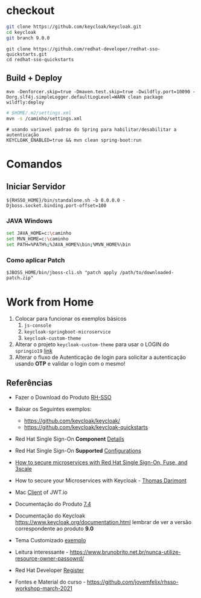 

# checkout

```bash
git clone https://github.com/keycloak/keycloak.git
cd keycloak
git branch 9.0.0
```



```shell
git clone https://github.com/redhat-developer/redhat-sso-quickstarts.git
cd redhat-sso-quickstarts
```



## Build + Deploy

```shell
mvn -Denforcer.skip=true -Dmaven.test.skip=true -Dwildfly.port=10090 -Dorg.slf4j.simpleLogger.defaultLogLevel=WARN clean package wildfly:deploy 
```

```sh
# $HOME/.m2/settings.xml
mvn -s /caminho/settings.xml
```

```shell
# usando variavel padrao do Spring para habilitar/desabilitar a autenticação
KEYCLOAK_ENABLED=true && mvn clean spring-boot:run
```



# Comandos

## Iniciar Servidor

```shell
${RHSSO_HOME}/bin/standalone.sh -b 0.0.0.0 -Djboss.socket.binding.port-offset=100
```



### JAVA Windows

```bash
set JAVA_HOME=c:\caminho
set MVN_HOME=c:\caminho
set PATH=%PATH%;%JAVA_HOME%\bin;%MVN_HOME%\bin
```



### Como aplicar Patch

```shell
$JBOSS_HOME/bin/jboss-cli.sh "patch apply /path/to/downloaded-patch.zip"
```



# Work from Home

1. Colocar para funcionar os exemplos básicos
   1. `js-console`
   2. `keycloak-springboot-microservice`
   3. `keycloak-custom-theme`
2. Alterar o projeto `keycloak-custom-theme` para usar o LOGIN do `springio19` [link](https://github.com/jovemfelix/keycloak-docker-demo/tree/master/idm-system/keycloak/themes/springio19/)
3. Alterar o fluxo de Autenticação de login para solicitar a autenticação usando **OTP** e validar o login com o mesmo!



## Referências

* Fazer o Download do Produto [RH-SSO](https://access.redhat.com/jbossnetwork/restricted/listSoftware.html?downloadType=distributions&product=core.service.rhsso)

* Baixar os Seguintes exemplos:

  * https://github.com/keycloak/keycloak/
  * https://github.com/keycloak/keycloak-quickstarts

* Red Hat Single Sign-On **Component** [Details](https://access.redhat.com/articles/2342881)

* Red Hat Single Sign-On **Supported** [Configurations](https://access.redhat.com/articles/2342861)

* [How to secure microservices with Red Hat Single Sign-On, Fuse, and 3scale](https://access.redhat.com/jbossnetwork/restricted/listSoftware.html?downloadType=distributions&product=core.service.rhsso&version=7.3&productChanged=yes)

* How to secure your Microservices with Keycloak - [Thomas Darimont](https://www.youtube.com/watch?v=FyVHNJNriUQ&t=2567s)

* Mac [Client](https://gist.github.com/jovemfelix/2c24e07c10ae97be9635f12cd4862e90) of JWT.io

* Documentação do Produto [7.4](https://access.redhat.com/documentation/en-us/red_hat_single_sign-on/7.4/)

* Documentação do Keycloak https://www.keycloak.org/documentation.html lembrar de ver a versão correspondente ao produto **9.0**

* Tema Customizado [exemplo](https://github.com/jovemfelix/keycloak-bbd-theme)

* Leitura interessante - https://www.brunobrito.net.br/nunca-utilize-resource-owner-passowrd/

* Red Hat Developer [Register](https://developers.redhat.com/register)

* Fontes e Material do curso - https://github.com/jovemfelix/rhsso-workshop-march-2021

  

